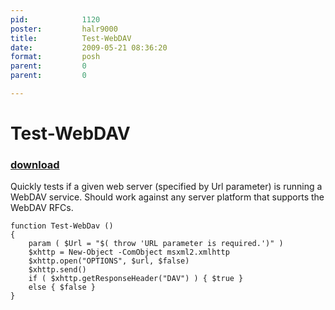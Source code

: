 ```yaml
---
pid:            1120
poster:         halr9000
title:          Test-WebDAV
date:           2009-05-21 08:36:20
format:         posh
parent:         0
parent:         0

---
```


# Test-WebDAV

### [download](1120.ps1)

Quickly tests if a given web server (specified by Url parameter) is running a WebDAV service.  Should work against any server platform that supports the WebDAV RFCs.

```posh
function Test-WebDav ()
{
	param ( $Url = "$( throw 'URL parameter is required.')" )
	$xhttp = New-Object -ComObject msxml2.xmlhttp
	$xhttp.open("OPTIONS", $url, $false)
	$xhttp.send()
	if ( $xhttp.getResponseHeader("DAV") ) { $true }
	else { $false }
}
```
